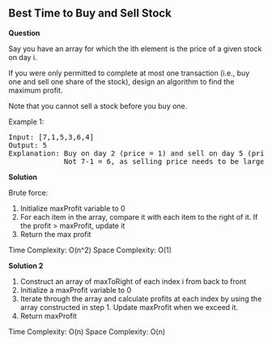 <h2>Best Time to Buy and Sell Stock</h2>

**Question**

Say you have an array for which the ith element is the price of a given stock on day i.

If you were only permitted to complete at most one transaction (i.e., buy one and sell one share of the stock), design an algorithm to find the maximum profit.

Note that you cannot sell a stock before you buy one.

Example 1:

<pre>
Input: [7,1,5,3,6,4]
Output: 5
Explanation: Buy on day 2 (price = 1) and sell on day 5 (price = 6), profit = 6-1 = 5.
             Not 7-1 = 6, as selling price needs to be larger than buying price.
</pre>

**Solution**

Brute force:
1) Initialize maxProfit variable to 0
2) For each item in the array, compare it with each item to the right of it. If the
   profit > maxProfit, update it
3) Return the max profit

Time Complexity: O(n^2)
Space Complexity: O(1)

**Solution 2**

1) Construct an array of maxToRight of each index i from back to front
2) Initialize a maxProfit variable to 0
3) Iterate through the array and calculate profits at each index by using
   the array constructed in step 1. Update maxProfit when we exceed it.
4) Return maxProfit

Time Complexity: O(n)
Space Complexity: O(n)

